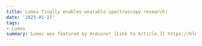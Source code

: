 ```yaml
---
title: Lumos finally enables wearable spectroscopy research!
date: '2023-01-27'
tags:
- Lumos
summary: Lumos was featured by Arduino! [Link to Article.]( https://blog.arduino.cc/2023/01/27/lumos-finally-enables-wearable-spectroscopy-research/)
---
```

